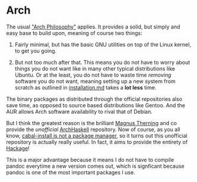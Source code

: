 # Arch

The usual ["Arch Philosophy"][1] applies. It provides a solid, but simply and
easy base to build upon, meaning of course two things:

1. Fairly minimal, but has the basic GNU utilities on top of the Linux kernel,
   to get you going.

2. But not too much after that. This means you do not have to worry about
   things you do not want like in many other typical distributions like Ubuntu.
   Or at the least, you do not have to waste time *removing* software you do
   not want, meaning setting up a new system from scratch as outlined in
   [installation.md][2] takes a **lot less** time.

The binary packages as distributed through the official repositories also save
time, as opposed to source based distributions like Gentoo. And the AUR allows
Arch software availability to rival that of Debian.

But I think the greatest reason is the brilliant [Magnus Therning][3] and co
provide the *unofficial* [ArchHaskell][4] repository. Now of course, as you all
know, [cabal-install is not a package manager][5], so it turns out this
unofficial repository is actually really useful. In fact, it aims to provide
the entirety of [Hackage][6]!

This is a major advantage because it means I do not have to compile pandoc
everytime a new version comes out, which is signficant because pandoc is one of
the most important packages I use.

[1]: https://wiki.archlinux.org/index.php/The_Arch_Way
[2]: installation.md
[3]: http://therning.org/magnus/
[4]: https://wiki.archlinux.org/index.php/ArchHaskell
[5]: https://ivanmiljenovic.wordpress.com/2010/03/15/repeat-after-me-cabal-is-not-a-package-manager/
[6]: https://hackage.haskell.org/
